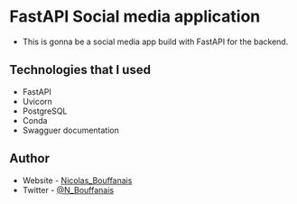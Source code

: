 # FastAPI Social media application
- This is gonna be a social media app build with FastAPI for the backend.

## Technologies that I used

- FastAPI
- Uvicorn
- PostgreSQL
- Conda
- Swagguer documentation

## Author

- Website - [Nicolas_Bouffanais](https://nicolas-bouffanais.vercel.app/src/index.html)
- Twitter - [@N_Bouffanais](https://twitter.com/N_Bouffanais)